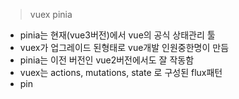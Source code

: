 
>vuex pinia 

- pinia는 현재(vue3버전)에서 vue의 공식 상태관리 툴
- vuex가 업그레이드 된형태로 vue개발 인원중한명이 만듬
- pinia는 이전 버전인 vue2버전에서도 잘 작동함
- vuex는 actions, mutations, state 로 구성된 flux패턴
- pin
